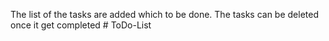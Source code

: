 The list of the tasks are added which to be done.
The tasks can be deleted once it get completed # ToDo-List 
